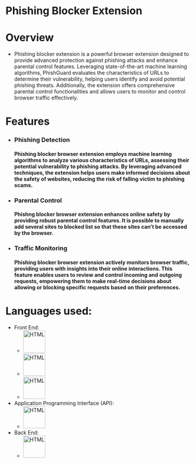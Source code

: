 # Phishing Blocker Extension

# Overview
 - Phishing blocker extension is a powerful browser extension designed to provide advanced protection against phishing attacks and enhance parental control features. Leveraging state-of-the-art machine learning algorithms, PhishGuard evaluates the characteristics of URLs to determine their vulnerability, helping users identify and avoid potential phishing threats. Additionally, the extension offers comprehensive parental control functionalities and allows users to monitor and control browser traffic effectively.

# Features
 - <h3>Phishing Detection</h3>
   <h4>Phishing blocker browser extension employs machine learning algorithms to analyze various characteristics of URLs, assessing their potential vulnerability to phishing attacks. By leveraging advanced techniques, the extension helps users make informed decisions about the safety of websites, reducing the risk of falling victim to phishing scams.</h4>

 - <h3>Parental Control</h3>
   <h4>Phishng blocker browser extension enhances online safety by providing robust parental control features. It is possible to manually add several sites to blocked list so that these sites can't be accessed by the browser.</h4>

 - <h3>Traffic Monitoring</h3>
   <h4>Phishing blocker browser extension actively monitors browser traffic, providing users with insights into their online interactions. This feature enables users to review and control incoming and outgoing requests, empowering them to make real-time decisions about allowing or blocking specific requests based on their preferences.</h4>

# Languages used:
  - Front End:
      - <img src="![image](https://github.com/prasad-1808/phishing-blocker-extension/assets/86564180/021672d2-f8a1-405d-ab72-4000857df891)" alt="HTML" width="60px" height="60px">
      - <img src="![image](https://github.com/prasad-1808/phishing-blocker-extension/assets/86564180/3fb8f8b1-3129-4255-8e47-beaa09a23659)" alt="HTML" width="60px" height="60px">
      - <img src="![image](https://github.com/prasad-1808/phishing-blocker-extension/assets/86564180/16a6f469-df4c-402f-9185-28e3bb7b5117)" alt="HTML" width="60px" height="60px">
  - Application Programming Interface (API):
      - <img src="![image](https://github.com/prasad-1808/phishing-blocker-extension/assets/86564180/ada06c98-ff8c-4a53-bcc9-c00a175a94da)" alt="HTML" width="60px" height="60px">
  - Back End:
      - <img src="![image](https://github.com/prasad-1808/phishing-blocker-extension/assets/86564180/40638651-7150-47c6-bc4d-63549aea14c0)" alt="HTML" width="60px" height="60px">
